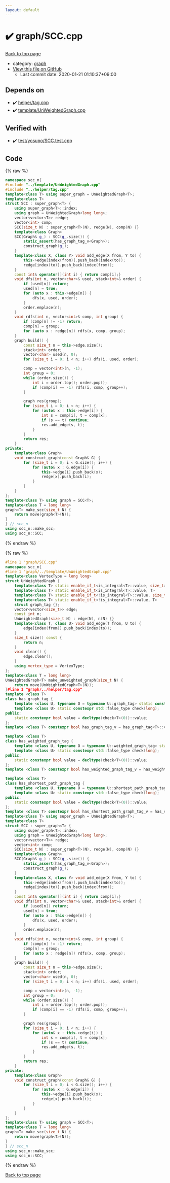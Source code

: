 ```yaml
---
layout: default
---
```


<!-- mathjax config similar to math.stackexchange -->
<script type="text/javascript" async
  src="https://cdnjs.cloudflare.com/ajax/libs/mathjax/2.7.5/MathJax.js?config=TeX-MML-AM_CHTML">
</script>
<script type="text/x-mathjax-config">
  MathJax.Hub.Config({
    TeX: { equationNumbers: { autoNumber: "AMS" }},
    tex2jax: {
      inlineMath: [ ['$','$'] ],
      processEscapes: true
    },
    "HTML-CSS": { matchFontHeight: false },
    displayAlign: "left",
    displayIndent: "2em"
  });
</script>

<script type="text/javascript" src="https://cdnjs.cloudflare.com/ajax/libs/jquery/3.4.1/jquery.min.js"></script>
<script src="https://cdn.jsdelivr.net/npm/jquery-balloon-js@1.1.2/jquery.balloon.min.js" integrity="sha256-ZEYs9VrgAeNuPvs15E39OsyOJaIkXEEt10fzxJ20+2I=" crossorigin="anonymous"></script>
<script type="text/javascript" src="../../assets/js/copy-button.js"></script>
<link rel="stylesheet" href="../../assets/css/copy-button.css" />


# :heavy_check_mark: graph/SCC.cpp

<a href="../../index.html">Back to top page</a>

* category: <a href="../../index.html#f8b0b924ebd7046dbfa85a856e4682c8">graph</a>
* <a href="{{ site.github.repository_url }}/blob/master/graph/SCC.cpp">View this file on GitHub</a>
    - Last commit date: 2020-01-21 01:10:37+09:00




## Depends on

* :heavy_check_mark: <a href="../helper/tag.cpp.html">helper/tag.cpp</a>
* :heavy_check_mark: <a href="../template/UnWeightedGraph.cpp.html">template/UnWeightedGraph.cpp</a>


## Verified with

* :heavy_check_mark: <a href="../../verify/test/yosupo/SCC.test.cpp.html">test/yosupo/SCC.test.cpp</a>


## Code

<a id="unbundled"></a>
{% raw %}
```cpp
namespace scc_n{
#include "../template/UnWeightedGraph.cpp"
#include "../helper/tag.cpp"
template<class T> using super_graph = UnWeightedGraph<T>;
template<class T>
struct SCC : super_graph<T> {
	using super_graph<T>::index;
	using graph = UnWeightedGraph<long long>;
	vector<vector<T>> redge;
	vector<int> comp;
	SCC(size_t N) : super_graph<T>(N), redge(N), comp(N) {}
	template<class Graph>
	SCC(Graph& g_) : SCC(g_.size()) {
		static_assert(has_graph_tag_v<Graph>);
		construct_graph(g_);
	}
	template<class X, class Y> void add_edge(X from, Y to) {
		this->edge[index(from)].push_back(index(to));
		redge[index(to)].push_back(index(from));
	}
	const int& operator[](int i) { return comp[i];}
	void dfs(int n, vector<char>& used, stack<int>& order) {
		if (used[n]) return;
		used[n] = true;
		for (auto x : this->edge[n]) {
			dfs(x, used, order);
		}
		order.emplace(n);
	}
	void rdfs(int n, vector<int>& comp, int group) {
		if (comp[n] != -1) return;
		comp[n] = group;
		for (auto x : redge[n]) rdfs(x, comp, group);
	}
	graph build() {
		const size_t n = this->edge.size();
		stack<int> order;
		vector<char> used(n, 0);
		for (size_t i = 0; i < n; i++) dfs(i, used, order);

		comp = vector<int>(n, -1);
		int group = 0;
		while (order.size()) {
			int i = order.top(); order.pop();
			if (comp[i] == -1) rdfs(i, comp, group++);
		}

		graph res(group);
		for (size_t i = 0; i < n; i++) {
			for (auto& x : this->edge[i]) {
				int s = comp[i], t = comp[x];
				if (s == t) continue;
				res.add_edge(s, t);
			}
		}
		return res;
	}
private:
	template<class Graph>
	void construct_graph(const Graph& G) {
		for (size_t i = 0; i < G.size(); i++) {
			for (auto& x : G.edge[i]) {
				this->edge[i].push_back(x);
				redge[x].push_back(i);
			}
		}
	}
};
template<class T> using graph = SCC<T>;
template<class T = long long>
graph<T> make_scc(size_t N) {
	return move(graph<T>(N));
}
} // scc_n
using scc_n::make_scc;
using scc_n::SCC;
```
{% endraw %}

<a id="bundled"></a>
{% raw %}
```cpp
#line 1 "graph/SCC.cpp"
namespace scc_n{
#line 1 "graph/../template/UnWeightedGraph.cpp"
template<class VertexType = long long>
struct UnWeightedGraph {
	template<class T> static enable_if_t<is_integral<T>::value, size_t>  index(T x) {return x;}
	template<class T> static enable_if_t<is_integral<T>::value, T>     restore(T x) {return x;}
	template<class T> static enable_if_t<!is_integral<T>::value, size_t> index(T x) {return x.index();}
	template<class T> static enable_if_t<!is_integral<T>::value, T>    restore(T x) {return x.restore();}
	struct graph_tag {};
	vector<vector<size_t>> edge;
	const int n;
	UnWeightedGraph(size_t N) : edge(N), n(N) {}
	template<class T, class U> void add_edge(T from, U to) {
		edge[index(from)].push_back(index(to));
	}
	size_t size() const {
		return n;
	}
	void clear() {
		edge.clear();
	}
	using vertex_type = VertexType;
};
template<class T = long long>
UnWeightedGraph<T> make_unweighted_graph(size_t N) {
	return move(UnWeightedGraph<T>(N));
}#line 1 "graph/../helper/tag.cpp"
template <class T>
class has_graph_tag {
	template <class U, typename O = typename U::graph_tag> static constexpr std::true_type check(int);
	template <class U> static constexpr std::false_type check(long);
public:
	static constexpr bool value = decltype(check<T>(0))::value;
};
template <class T> constexpr bool has_graph_tag_v = has_graph_tag<T>::value;

template <class T>
class has_weighted_graph_tag {
	template <class U, typename O = typename U::weighted_graph_tag> static constexpr std::true_type check(int);
	template <class U> static constexpr std::false_type check(long);
public:
	static constexpr bool value = decltype(check<T>(0))::value;
};
template <class T> constexpr bool has_weighted_graph_tag_v = has_weighted_graph_tag<T>::value;

template <class T>
class has_shortest_path_graph_tag {
	template <class U, typename O = typename U::shortest_path_graph_tag> static constexpr std::true_type check(int);
	template <class U> static constexpr std::false_type check(long);
public:
	static constexpr bool value = decltype(check<T>(0))::value;
};
template <class T> constexpr bool has_shortest_path_graph_tag_v = has_shortest_path_graph_tag<T>::value;#line 4 "graph/SCC.cpp"
template<class T> using super_graph = UnWeightedGraph<T>;
template<class T>
struct SCC : super_graph<T> {
	using super_graph<T>::index;
	using graph = UnWeightedGraph<long long>;
	vector<vector<T>> redge;
	vector<int> comp;
	SCC(size_t N) : super_graph<T>(N), redge(N), comp(N) {}
	template<class Graph>
	SCC(Graph& g_) : SCC(g_.size()) {
		static_assert(has_graph_tag_v<Graph>);
		construct_graph(g_);
	}
	template<class X, class Y> void add_edge(X from, Y to) {
		this->edge[index(from)].push_back(index(to));
		redge[index(to)].push_back(index(from));
	}
	const int& operator[](int i) { return comp[i];}
	void dfs(int n, vector<char>& used, stack<int>& order) {
		if (used[n]) return;
		used[n] = true;
		for (auto x : this->edge[n]) {
			dfs(x, used, order);
		}
		order.emplace(n);
	}
	void rdfs(int n, vector<int>& comp, int group) {
		if (comp[n] != -1) return;
		comp[n] = group;
		for (auto x : redge[n]) rdfs(x, comp, group);
	}
	graph build() {
		const size_t n = this->edge.size();
		stack<int> order;
		vector<char> used(n, 0);
		for (size_t i = 0; i < n; i++) dfs(i, used, order);

		comp = vector<int>(n, -1);
		int group = 0;
		while (order.size()) {
			int i = order.top(); order.pop();
			if (comp[i] == -1) rdfs(i, comp, group++);
		}

		graph res(group);
		for (size_t i = 0; i < n; i++) {
			for (auto& x : this->edge[i]) {
				int s = comp[i], t = comp[x];
				if (s == t) continue;
				res.add_edge(s, t);
			}
		}
		return res;
	}
private:
	template<class Graph>
	void construct_graph(const Graph& G) {
		for (size_t i = 0; i < G.size(); i++) {
			for (auto& x : G.edge[i]) {
				this->edge[i].push_back(x);
				redge[x].push_back(i);
			}
		}
	}
};
template<class T> using graph = SCC<T>;
template<class T = long long>
graph<T> make_scc(size_t N) {
	return move(graph<T>(N));
}
} // scc_n
using scc_n::make_scc;
using scc_n::SCC;
```
{% endraw %}

<a href="../../index.html">Back to top page</a>

